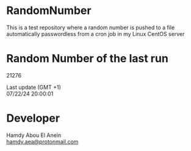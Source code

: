 # RandomNumber    
This is a test repository where a random number is pushed to a file automatically passwordless from a cron job in my Linux CentOS server    
# Random Number of the last run   
21276
      
Last update (GMT +1)    
07/22/24 20:00:01
# Developer    
Hamdy Abou El Anein   
hamdy.aea@protonmail.com
